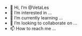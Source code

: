 - 👋 Hi, I’m @VetaLes
- 👀 I’m interested in ...
- 🌱 I’m currently learning ...
- 💞️ I’m looking to collaborate on ...
- 📫 How to reach me ...

<!---
VetaLes/VetaLes is a ✨ special ✨ repository because its `README.md` (this file) appears on your GitHub profile.
You can click the Preview link to take a look at your changes.
--->
